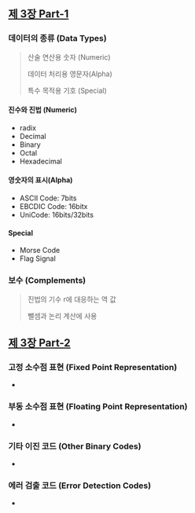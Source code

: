 
## [제 3장 Part-1](https://www.youtube.com/watch?v=aSocCv3SC2k&list=PLc8fQ-m7b1hCHTT7VH2oo0Ng7Et096dYc&index=6)

### 데이터의 종류 (Data Types)

> 산술 연산용 숫자 (Numeric)
>
> 데이터 처리용 영문자(Alpha)
>
> 특수 목적용 기호 (Special)



#### 진수와 진법 (Numeric)

* radix
* Decimal
* Binary
* Octal
* Hexadecimal



#### 영숫자의 표시(Alpha)

* ASCII Code: 7bits
* EBCDIC Code: 16bitx
* UniCode: 16bits/32bits



#### Special

* Morse Code
* Flag Signal

 

### 보수 (Complements)

> 진법의 기수 r에 대응하는 역 값
>
> 뺄셈과 논리 계산에 사용



## [제 3장 Part-2](https://www.youtube.com/watch?v=bysGzutpRgc&list=PLc8fQ-m7b1hCHTT7VH2oo0Ng7Et096dYc&index=7)

### 고정 소수점 표현 (Fixed Point Representation)

- 

### 부동 소수점 표현 (Floating Point Representation)

- 

### 기타 이진 코드 (Other Binary Codes)

- 

### 에러 검출 코드 (Error Detection Codes)

-
